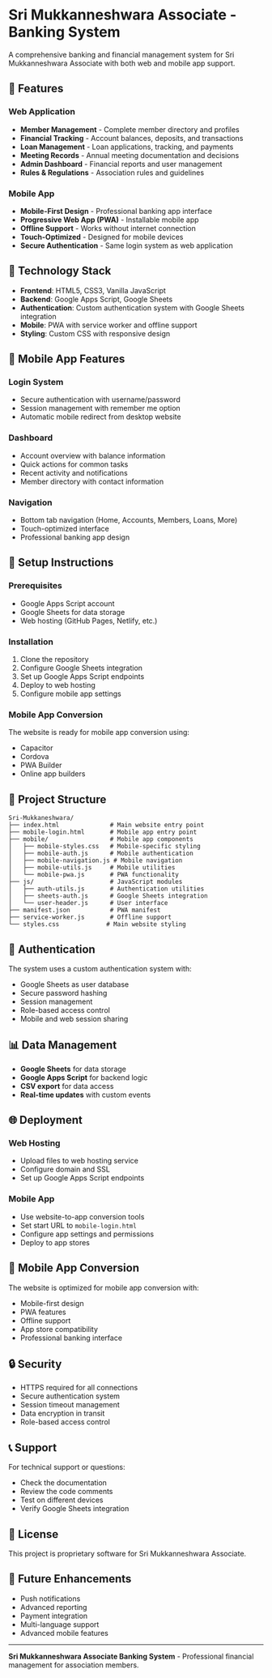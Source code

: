 # Sri Mukkanneshwara Associate - Banking System

A comprehensive banking and financial management system for Sri Mukkanneshwara Associate with both web and mobile app support.

## 🏦 Features

### Web Application
- **Member Management** - Complete member directory and profiles
- **Financial Tracking** - Account balances, deposits, and transactions
- **Loan Management** - Loan applications, tracking, and payments
- **Meeting Records** - Annual meeting documentation and decisions
- **Admin Dashboard** - Financial reports and user management
- **Rules & Regulations** - Association rules and guidelines

### Mobile App
- **Mobile-First Design** - Professional banking app interface
- **Progressive Web App (PWA)** - Installable mobile app
- **Offline Support** - Works without internet connection
- **Touch-Optimized** - Designed for mobile devices
- **Secure Authentication** - Same login system as web application

## 🚀 Technology Stack

- **Frontend**: HTML5, CSS3, Vanilla JavaScript
- **Backend**: Google Apps Script, Google Sheets
- **Authentication**: Custom authentication system with Google Sheets integration
- **Mobile**: PWA with service worker and offline support
- **Styling**: Custom CSS with responsive design

## 📱 Mobile App Features

### Login System
- Secure authentication with username/password
- Session management with remember me option
- Automatic mobile redirect from desktop website

### Dashboard
- Account overview with balance information
- Quick actions for common tasks
- Recent activity and notifications
- Member directory with contact information

### Navigation
- Bottom tab navigation (Home, Accounts, Members, Loans, More)
- Touch-optimized interface
- Professional banking app design

## 🔧 Setup Instructions

### Prerequisites
- Google Apps Script account
- Google Sheets for data storage
- Web hosting (GitHub Pages, Netlify, etc.)

### Installation
1. Clone the repository
2. Configure Google Sheets integration
3. Set up Google Apps Script endpoints
4. Deploy to web hosting
5. Configure mobile app settings

### Mobile App Conversion
The website is ready for mobile app conversion using:
- Capacitor
- Cordova
- PWA Builder
- Online app builders

## 📁 Project Structure

```
Sri-Mukkaneshwara/
├── index.html              # Main website entry point
├── mobile-login.html       # Mobile app entry point
├── mobile/                 # Mobile app components
│   ├── mobile-styles.css   # Mobile-specific styling
│   ├── mobile-auth.js      # Mobile authentication
│   ├── mobile-navigation.js # Mobile navigation
│   ├── mobile-utils.js     # Mobile utilities
│   └── mobile-pwa.js       # PWA functionality
├── js/                     # JavaScript modules
│   ├── auth-utils.js       # Authentication utilities
│   ├── sheets-auth.js      # Google Sheets integration
│   └── user-header.js      # User interface
├── manifest.json           # PWA manifest
├── service-worker.js       # Offline support
└── styles.css             # Main website styling
```

## 🔐 Authentication

The system uses a custom authentication system with:
- Google Sheets as user database
- Secure password hashing
- Session management
- Role-based access control
- Mobile and web session sharing

## 📊 Data Management

- **Google Sheets** for data storage
- **Google Apps Script** for backend logic
- **CSV export** for data access
- **Real-time updates** with custom events

## 🌐 Deployment

### Web Hosting
- Upload files to web hosting service
- Configure domain and SSL
- Set up Google Apps Script endpoints

### Mobile App
- Use website-to-app conversion tools
- Set start URL to `mobile-login.html`
- Configure app settings and permissions
- Deploy to app stores

## 📱 Mobile App Conversion

The website is optimized for mobile app conversion with:
- Mobile-first design
- PWA features
- Offline support
- App store compatibility
- Professional banking interface

## 🔒 Security

- HTTPS required for all connections
- Secure authentication system
- Session timeout management
- Data encryption in transit
- Role-based access control

## 📞 Support

For technical support or questions:
- Check the documentation
- Review the code comments
- Test on different devices
- Verify Google Sheets integration

## 📄 License

This project is proprietary software for Sri Mukkanneshwara Associate.

## 🎯 Future Enhancements

- Push notifications
- Advanced reporting
- Payment integration
- Multi-language support
- Advanced mobile features

---

**Sri Mukkanneshwara Associate Banking System** - Professional financial management for association members.
